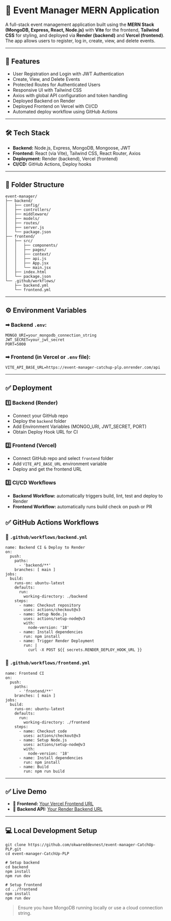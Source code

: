 # 📅 Event Manager MERN Application

A full-stack event management application built using the **MERN Stack (MongoDB, Express, React, Node.js)** with **Vite** for the frontend, **Tailwind CSS** for styling, and deployed via **Render (backend)** and **Vercel (frontend)**. The app allows users to register, log in, create, view, and delete events.

---

## 🚀 Features
- User Registration and Login with JWT Authentication
- Create, View, and Delete Events
- Protected Routes for Authenticated Users
- Responsive UI with Tailwind CSS
- Axios with global API configuration and token handling
- Deployed Backend on Render
- Deployed Frontend on Vercel with CI/CD
- Automated deploy workflow using GitHub Actions

---

## 🛠 Tech Stack
- **Backend:** Node.js, Express, MongoDB, Mongoose, JWT
- **Frontend:** React (via Vite), Tailwind CSS, React Router, Axios
- **Deployment:** Render (backend), Vercel (frontend)
- **CI/CD:** GitHub Actions, Deploy hooks

---

## 📂 Folder Structure
```
event-manager/
├── backend/
│   ├── config/
│   ├── controllers/
│   ├── middleware/
│   ├── models/
│   ├── routes/
│   ├── server.js
│   └── package.json
├── frontend/
│   ├── src/
│   │   ├── components/
│   │   ├── pages/
│   │   ├── context/
│   │   ├── api.js
│   │   ├── App.jsx
│   │   └── main.jsx
│   ├── index.html
│   └── package.json
└── .github/workflows/
    ├── backend.yml
    └── frontend.yml
```

---

## ⚙️ Environment Variables

### ➡ Backend `.env`:
```
MONGO_URI=your_mongodb_connection_string
JWT_SECRET=your_jwt_secret
PORT=5000
```

### ➡ Frontend (in Vercel or `.env` file):
```
VITE_API_BASE_URL=https://event-manager-catchup-plp.onrender.com/api
```

---

## ✅ Deployment

### 1️⃣ Backend (Render)
- Connect your GitHub repo
- Deploy the `backend` folder
- Add Environment Variables (MONGO_URI, JWT_SECRET, PORT)
- Obtain Deploy Hook URL for CI

### 2️⃣ Frontend (Vercel)
- Connect GitHub repo and select `frontend` folder
- Add `VITE_API_BASE_URL` environment variable
- Deploy and get the frontend URL

### 3️⃣ CI/CD Workflows
- **Backend Workflow:** automatically triggers build, lint, test and deploy to Render
- **Frontend Workflow:** automatically runs build check on push or PR


## ✅ GitHub Actions Workflows

### 🔹 `.github/workflows/backend.yml`
```
name: Backend CI & Deploy to Render
on:
  push:
    paths:
      - 'backend/**'
    branches: [ main ]
jobs:
  build:
    runs-on: ubuntu-latest
    defaults:
      run:
        working-directory: ./backend
    steps:
      - name: Checkout repository
        uses: actions/checkout@v3
      - name: Setup Node.js
        uses: actions/setup-node@v3
        with:
          node-version: '18'
      - name: Install dependencies
        run: npm install
      - name: Trigger Render Deployment
        run: |
          curl -X POST ${{ secrets.RENDER_DEPLOY_HOOK_URL }}
```

### 🔹 `.github/workflows/frontend.yml`
```
name: Frontend CI
on:
  push:
    paths:
      - 'frontend/**'
    branches: [ main ]
jobs:
  build:
    runs-on: ubuntu-latest
    defaults:
      run:
        working-directory: ./frontend
    steps:
      - name: Checkout code
        uses: actions/checkout@v3
      - name: Setup Node.js
        uses: actions/setup-node@v3
        with:
          node-version: '18'
      - name: Install dependencies
        run: npm install
      - name: Build
        run: npm run build
```

---

## ✅ Live Demo
- 🔗 **Frontend:** [Your Vercel Frontend URL](https://vercel.com/crypt/event-manager-catch-up-plp)
- 🔗 **Backend API:** [Your Render Backend URL](https://event-manager-catchup-plp.onrender.com/api)

---

## 💻 Local Development Setup
```
git clone https://github.com/okwareddevnest/event-manager-CatchUp-PLP.git
cd event-manager-CatchUp-PLP

# Setup backend
cd backend
npm install
npm run dev

# Setup frontend
cd ../frontend
npm install
npm run dev
```

> Ensure you have MongoDB running locally or use a cloud connection string.

